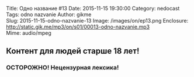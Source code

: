 Title: Одно название #13
Date: 2015-11-15 19:30:00
Category: nedocast  
Tags: odno nazvanie
Author: gikme  
Slug: 2015-11-15-odno-nazvanie-13
Image: /images/on/ep13.png
Enclosure: http://static.gik.me/mp3/on/s01/00013-odno-nazvanie.mp3  
Mime: audio/mpeg

## Контент для людей старше 18 лет!

### ОСТОРОЖНО! Нецензурная лексика!
